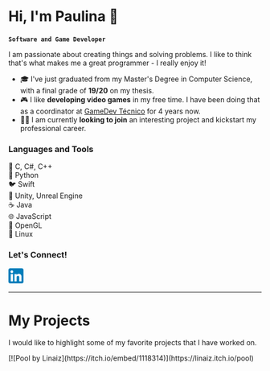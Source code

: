 # Hi, I'm Paulina 👋
**`Software and Game Developer`**

I am passionate about creating things and solving problems. I like to think that's what makes me a great programmer - I really enjoy it! 

- 🎓 I've just graduated from my Master's Degree in Computer Science, with a final grade of **19/20** on my thesis.
- 🎮 I like **developing video games** in my free time. I have been doing that as a coordinator at [GameDev Técnico](https://gamedev.tecnico.ulisboa.pt/) for 4 years now.
- 👩‍💻 I am currently **looking to join** an interesting project and kickstart my professional career.


### Languages and Tools
🤖 C, C#, C++  
🐍 Python  
🐦 Swift  
👾 Unity, Unreal Engine  
☕ Java  
🌐 JavaScript  
🎥 OpenGL  
🐧 Linux  


### Let's Connect!
<picture>
  <a href="https://www.linkedin.com/in/paulinawykowska/">
  <img alt="LinkedIn" height="30px" src="./img/LinkedIn_icon.svg">
  </a>
</picture>

---
# My Projects
I would like to highlight some of my favorite projects that I have worked on.

<p align="left">
  [![Pool by Linaiz](https://itch.io/embed/1118314)](https://linaiz.itch.io/pool)
    
</p>


<!--
<img align="left" alt="C" height="28px" src="./img/c.svg" style="padding-right:10px;" />
<img align="left" alt="C++" height="28px" src="./img/c-original.svg" style="padding-right:10px;"/>
<img align="left" alt="C#" height="28px" src="./img/csharp.svg" style="padding-right:10px;" />
<img align="left" alt="Python" height="28px" src="./img/python.svg" style="padding-right:10px;" />
<img align="left" alt="Swift" height="28px" src="./img/swift.svg" style="padding-right:10px;" />
<img align="left" alt="Unity" height="28px" src="./img/unity-3d.svg" style="padding-right:10px;" />
<img align="left" alt="Unreal Engine" height="28px" src="./img/unreal-engine.svg" style="padding-right:10px;" />
<img align="left" alt="Linux" height="28px" src="./img/linux.svg" style="padding-right:10px;" />
<img align="left" alt="OpenGL" height="28px" src="./img/opengl.svg" style="padding-top:10px;" />
-->

<!--

<picture>
  <a href="https://www.linkedin.com/in/paulinawykowska/">
  <source media="(prefers-color-scheme: dark)" srcset="./img/linkedin-dark.svg">
  <source media="(prefers-color-scheme: light)" srcset="./img/linkedin-light.svg">
  <img alt="Shows a black logo in light color mode and a white one in dark color mode." src="./img/linkedin-light.svg">
  </a>
</picture>

**Linaiz/Linaiz** is a ✨ _special_ ✨ repository because its `README.md` (this file) appears on your GitHub profile.

[![website](./img/linkedin-light.svg)](https://www.linkedin.com/in/paulinawykowska/)
[![website](./img/linkedin-dark.svg)](https://www.linkedin.com/in/paulinawykowska/)

Here are some ideas to get you started:

- 🔭 I’m currently working on ...
- 🌱 I’m currently learning ...
- 👯 I’m looking to collaborate on ...
- 🤔 I’m looking for help with ...
- 💬 Ask me about ...
- 📫 How to reach me: ...
- 😄 Pronouns: ...
- ⚡ Fun fact: ...
-->
